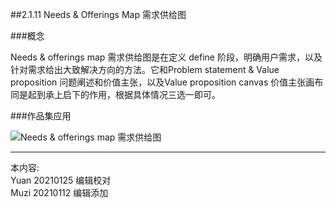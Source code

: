 ##2.1.11 Needs & Offerings Map 需求供给图 

###概念

Needs & offerings map 需求供给图是在定义 define 阶段，明确用户需求，以及针对需求给出大致解决方向的方法。它和Problem statement & Value proposition 问题阐述和价值主张，以及Value proposition canvas 价值主张画布 同是起到承上启下的作用，根据具体情况三选一即可。


###作品集应用

![Needs & offerings map 需求供给图](http://kitpic.makebi.net/2021/ixd_22.jpg)






---
本内容:  
Yuan 20210125 编辑校对   
Muzi 20210112 编辑添加
